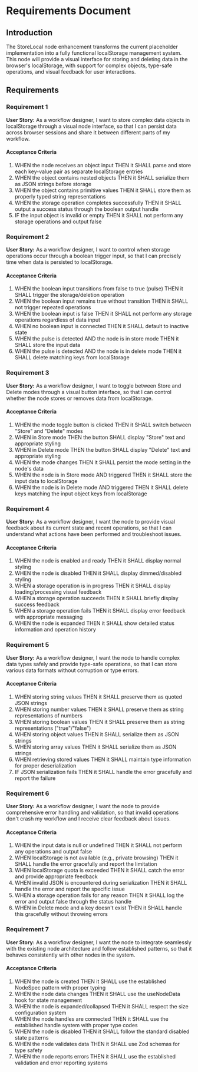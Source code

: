 # Requirements Document

## Introduction

The StoreLocal node enhancement transforms the current placeholder implementation into a fully functional localStorage management system. This node will provide a visual interface for storing and deleting data in the browser's localStorage, with support for complex objects, type-safe operations, and visual feedback for user interactions.

## Requirements

### Requirement 1

**User Story:** As a workflow designer, I want to store complex data objects in localStorage through a visual node interface, so that I can persist data across browser sessions and share it between different parts of my workflow.

#### Acceptance Criteria

1. WHEN the node receives an object input THEN it SHALL parse and store each key-value pair as separate localStorage entries
2. WHEN the object contains nested objects THEN it SHALL serialize them as JSON strings before storage
3. WHEN the object contains primitive values THEN it SHALL store them as properly typed string representations
4. WHEN the storage operation completes successfully THEN it SHALL output a success status through the boolean output handle
5. IF the input object is invalid or empty THEN it SHALL not perform any storage operations and output false

### Requirement 2

**User Story:** As a workflow designer, I want to control when storage operations occur through a boolean trigger input, so that I can precisely time when data is persisted to localStorage.

#### Acceptance Criteria

1. WHEN the boolean input transitions from false to true (pulse) THEN it SHALL trigger the storage/deletion operation
2. WHEN the boolean input remains true without transition THEN it SHALL not trigger repeated operations
3. WHEN the boolean input is false THEN it SHALL not perform any storage operations regardless of data input
4. WHEN no boolean input is connected THEN it SHALL default to inactive state
5. WHEN the pulse is detected AND the node is in store mode THEN it SHALL store the input data
6. WHEN the pulse is detected AND the node is in delete mode THEN it SHALL delete matching keys from localStorage

### Requirement 3

**User Story:** As a workflow designer, I want to toggle between Store and Delete modes through a visual button interface, so that I can control whether the node stores or removes data from localStorage.

#### Acceptance Criteria

1. WHEN the mode toggle button is clicked THEN it SHALL switch between "Store" and "Delete" modes
2. WHEN in Store mode THEN the button SHALL display "Store" text and appropriate styling
3. WHEN in Delete mode THEN the button SHALL display "Delete" text and appropriate styling
4. WHEN the mode changes THEN it SHALL persist the mode setting in the node's data
5. WHEN the node is in Store mode AND triggered THEN it SHALL store the input data to localStorage
6. WHEN the node is in Delete mode AND triggered THEN it SHALL delete keys matching the input object keys from localStorage

### Requirement 4

**User Story:** As a workflow designer, I want the node to provide visual feedback about its current state and recent operations, so that I can understand what actions have been performed and troubleshoot issues.

#### Acceptance Criteria

1. WHEN the node is enabled and ready THEN it SHALL display normal styling
2. WHEN the node is disabled THEN it SHALL display dimmed/disabled styling
3. WHEN a storage operation is in progress THEN it SHALL display loading/processing visual feedback
4. WHEN a storage operation succeeds THEN it SHALL briefly display success feedback
5. WHEN a storage operation fails THEN it SHALL display error feedback with appropriate messaging
6. WHEN the node is expanded THEN it SHALL show detailed status information and operation history

### Requirement 5

**User Story:** As a workflow designer, I want the node to handle complex data types safely and provide type-safe operations, so that I can store various data formats without corruption or type errors.

#### Acceptance Criteria

1. WHEN storing string values THEN it SHALL preserve them as quoted JSON strings
2. WHEN storing number values THEN it SHALL preserve them as string representations of numbers
3. WHEN storing boolean values THEN it SHALL preserve them as string representations ("true"/"false")
4. WHEN storing object values THEN it SHALL serialize them as JSON strings
5. WHEN storing array values THEN it SHALL serialize them as JSON strings
6. WHEN retrieving stored values THEN it SHALL maintain type information for proper deserialization
7. IF JSON serialization fails THEN it SHALL handle the error gracefully and report the failure

### Requirement 6

**User Story:** As a workflow designer, I want the node to provide comprehensive error handling and validation, so that invalid operations don't crash my workflow and I receive clear feedback about issues.

#### Acceptance Criteria

1. WHEN the input data is null or undefined THEN it SHALL not perform any operations and output false
2. WHEN localStorage is not available (e.g., private browsing) THEN it SHALL handle the error gracefully and report the limitation
3. WHEN localStorage quota is exceeded THEN it SHALL catch the error and provide appropriate feedback
4. WHEN invalid JSON is encountered during serialization THEN it SHALL handle the error and report the specific issue
5. WHEN a storage operation fails for any reason THEN it SHALL log the error and output false through the status handle
6. WHEN in Delete mode and a key doesn't exist THEN it SHALL handle this gracefully without throwing errors

### Requirement 7

**User Story:** As a workflow designer, I want the node to integrate seamlessly with the existing node architecture and follow established patterns, so that it behaves consistently with other nodes in the system.

#### Acceptance Criteria

1. WHEN the node is created THEN it SHALL use the established NodeSpec pattern with proper typing
2. WHEN the node data changes THEN it SHALL use the useNodeData hook for state management
3. WHEN the node is expanded/collapsed THEN it SHALL respect the size configuration system
4. WHEN the node handles are connected THEN it SHALL use the established handle system with proper type codes
5. WHEN the node is disabled THEN it SHALL follow the standard disabled state patterns
6. WHEN the node validates data THEN it SHALL use Zod schemas for type safety
7. WHEN the node reports errors THEN it SHALL use the established validation and error reporting systems